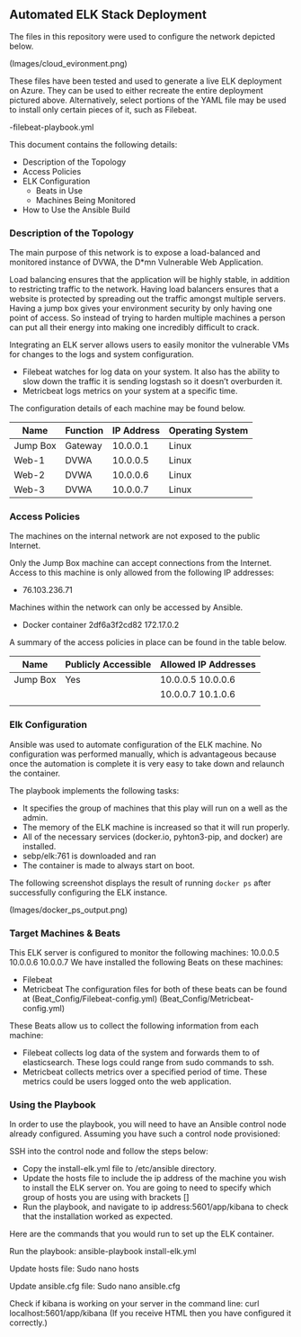 ## Automated ELK Stack Deployment

The files in this repository were used to configure the network depicted below.   

(Images/cloud_evironment.png)

These files have been tested and used to generate a live ELK deployment on Azure. They can be used to either recreate the entire deployment pictured above. Alternatively, select portions of the YAML file may be used to install only certain pieces of it, such as Filebeat.

  -filebeat-playbook.yml
 
This document contains the following details:
- Description of the Topology
- Access Policies
- ELK Configuration
  - Beats in Use
  - Machines Being Monitored
- How to Use the Ansible Build


### Description of the Topology

The main purpose of this network is to expose a load-balanced and monitored instance of DVWA, the D*mn Vulnerable Web Application.

Load balancing ensures that the application will be highly stable, in addition to restricting traffic to the network.
Having load balancers ensures that a website is protected by spreading out the traffic amongst multiple servers. Having a jump box gives your environment security by only having one point of access. So instead of trying to harden multiple machines a person can put all their energy into making one incredibly difficult to crack.

Integrating an ELK server allows users to easily monitor the vulnerable VMs for changes to the logs and system configuration.
- Filebeat watches for log data on your system. It also has the ability
  to slow down the traffic it is sending logstash so it doesn’t
  overburden it.    
- Metricbeat logs metrics on your system at a specific time.

The configuration details of each machine may be found below.

| Name     | Function | IP Address | Operating System |
|----------|----------|------------|------------------|
| Jump Box | Gateway  | 10.0.0.1   | Linux            |
| Web-1    |  DVWA    | 10.0.0.5   | Linux            |
| Web-2    |  DVWA    | 10.0.0.6   | Linux            |
| Web-3    |  DVWA    | 10.0.0.7   | Linux            |

### Access Policies

The machines on the internal network are not exposed to the public Internet. 

Only the Jump Box machine can accept connections from the Internet. Access to this machine is only allowed from the following IP addresses:
- 76.103.236.71

Machines within the network can only be accessed by Ansible.
- Docker container 2df6a3f2cd82 172.17.0.2

A summary of the access policies in place can be found in the table below.

| Name     | Publicly Accessible | Allowed IP Addresses |
|----------|---------------------|----------------------|
| Jump Box | Yes                 | 10.0.0.5 10.0.0.6    |
|          |                     | 10.0.0.7 10.1.0.6    |
|          |                     |                      |

### Elk Configuration

Ansible was used to automate configuration of the ELK machine. No configuration was performed manually, which is advantageous because
once the automation is complete it is very easy to take down and relaunch the container.

The playbook implements the following tasks:
- It specifies the group of machines that this play will run on a well as the admin.
- The memory of the ELK machine is increased so that it will run properly.
- All of the necessary services (docker.io, pyhton3-pip, and docker) are installed.
- sebp/elk:761 is downloaded and ran
- The container is made to always start on boot.

The following screenshot displays the result of running `docker ps` after successfully configuring the ELK instance.

(Images/docker_ps_output.png)

### Target Machines & Beats
This ELK server is configured to monitor the following machines:
10.0.0.5
10.0.0.6
10.0.0.7
We have installed the following Beats on these machines:
- Filebeat
- Metricbeat
The configuration files for both of these beats can be found at 
(Beat_Config/Filebeat-config.yml)
(Beat_Config/Metricbeat-config.yml)

These Beats allow us to collect the following information from each machine:
- Filebeat collects log data of the system and forwards them to of elasticsearch. These logs could range from sudo commands to ssh.
- Metricbeat collects metrics over a specified period of time. These metrics could be users logged onto the web application.

### Using the Playbook
In order to use the playbook, you will need to have an Ansible control node already configured. Assuming you have such a control node provisioned: 

SSH into the control node and follow the steps below:
- Copy the install-elk.yml file to /etc/ansible directory.
- Update the hosts file to include the ip address of the machine you wish to install the ELK server on. You are going to need to specify which group of hosts you are using with brackets []
- Run the playbook, and navigate to ip address:5601/app/kibana to check that the installation worked as expected.

Here are the commands that you would run to set up the ELK container.

Run the playbook: ansible-playbook install-elk.yml

Update hosts file: Sudo nano hosts

Update ansible.cfg file: Sudo nano ansible.cfg

Check if kibana is working on your server in the command line: 
curl localhost:5601/app/kibana (If you receive HTML then you have configured it correctly.)




